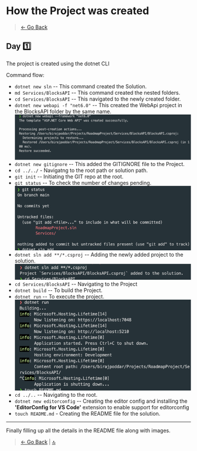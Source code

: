 # How the Project was created

> [← Go Back](../README.md)

## Day :one:

The project is created using the dotnet CLI

Command flow:

- `dotnet new sln` -- This command created the Solution.
- `md Services/BlocksAPI` -- This command created the nested folders.
- `cd Services/BlocksAPI` -- This navigated to the newly created folder.
- `dotnet new webapi -f "net6.0"` -- This created the WebApi project in the BlocksAPI folder by the same name.
  ![WebAPI](img/webapi.png)
- `dotnet new gitignore` -- This added the GITIGNORE file to the Project.
- `cd ../../` - Navigatng to the root path or solution path.
- `git init` -- Initiating the GIT repo at the root.
- `git status` -- To check the number of changes pending.
  ![git status](img/image.png)
- `dotnet sln add **/*.csproj` -- Adding the newly added project to the solution.
  ![Add Project to the solution](img/AddProject.png)
- `cd Services/BlocksAPI` -- Navigating to the Project
- `dotnet build` -- To build the Project.
- `dotnet run` -- To execute the project.
  ![Run the project](img/RunProject.png)
- `cd ../..` -- Navigating to the root.
- `dotnet new editorconfig` -- Creating the editor config and installing the **'EditorConfig for VS Code'** extension to enable support for editorconfig
- `touch README.md` - Creating the README file for the solution.

---

Finally filling up all the details in the README file along with images.

> [← Go Back](../README.md) | [:top:](#how-the-project-was-created)
